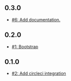 ## 0.3.0
* [#6: Add documentation.](https://github.com/haensl/google-optimize-service/issues/6)

## 0.2.0
* [#1: Bootstrap](https://github.com/haensl/google-optimize-service/issues/1)

## 0.1.0
* [#2: Add circleci integration](https://github.com/haensl/google-optimize-service/issues/2)
